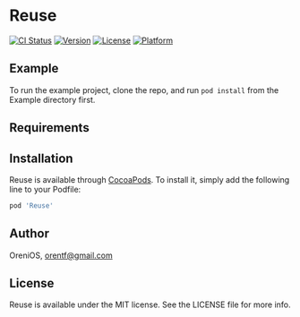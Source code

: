 # Reuse

[![CI Status](http://img.shields.io/travis/OreniOS/Reuse.svg?style=flat)](https://travis-ci.org/OreniOS/Reuse)
[![Version](https://img.shields.io/cocoapods/v/Reuse.svg?style=flat)](http://cocoapods.org/pods/Reuse)
[![License](https://img.shields.io/cocoapods/l/Reuse.svg?style=flat)](http://cocoapods.org/pods/Reuse)
[![Platform](https://img.shields.io/cocoapods/p/Reuse.svg?style=flat)](http://cocoapods.org/pods/Reuse)

## Example

To run the example project, clone the repo, and run `pod install` from the Example directory first.

## Requirements

## Installation

Reuse is available through [CocoaPods](http://cocoapods.org). To install
it, simply add the following line to your Podfile:

```ruby
pod 'Reuse'
```

## Author

OreniOS, orentf@gmail.com

## License

Reuse is available under the MIT license. See the LICENSE file for more info.
